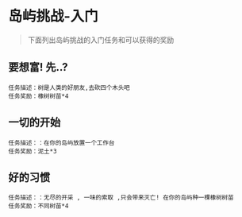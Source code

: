 # 岛屿挑战-入门

> 下面列出岛屿挑战的入门任务和可以获得的奖励

## 要想富! 先..?
```
任务描述：树是人类的好朋友,去砍四个木头吧
任务奖励：橡树树苗*4
```
## 一切的开始
```
任务描述：：在你的岛屿放置一个工作台
任务奖励：泥土*3
```
## 好的习惯
```
任务描述：：无尽的开采 , 一味的索取 ,只会带来灭亡! 在你的岛屿种一棵橡树树苗
任务奖励：不同树苗*4
```